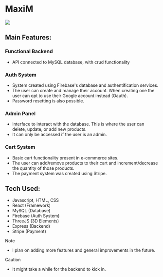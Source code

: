 # MaxiM

![](https://i.gyazo.com/3227f481d595a10b489f25b3578e31be.gif)

## Main Features:
### Functional Backend
- API connected to MySQL database, with crud functionality
  
### Auth System
- System created using Firebase's database and authentification services.
- The user can create and manage their account. When creating one the user can opt to use their Google account instead (Oauth).
- Password resetting is also possible.
  
### Admin Panel
- Interface to interact with the database. This is where the user can delete, update, or add new products.
- It can only be accessed if the user is an admin.

### Cart System
- Basic cart functionality present in e-commerce sites.
- The user can add/remove products to their cart and increment/decrease the quantity of those products.
- The payment system was created using Stripe.

## Tech Used:
- Javascript, HTML, CSS
- React (Framework)
- MySQL (Database)
- Firebase (Auth System)
- ThreeJS (3D Elements)
- Express (Backend)
- Stripe (Payment)

> [!NOTE]
> - I plan on adding more features and general improvements in the future.

> [!CAUTION]
> - It might take a while for the backend to kick in.
